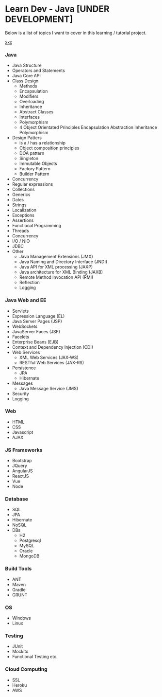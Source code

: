 # Learn Dev - Java  [UNDER DEVELOPMENT]


Below is a list of topics I want to cover in this learning / tutorial project.

[xxx](learndev-java-web/README.md)

### Java
- Java Structure
- Operators and Statements
- Java Core API
- Class Design
	- Methods
	- Encapsulation
	- Modifiers
	- Overloading
	- Inheritance
	- Abstract Classes
	- Interfaces
	- Polymorphism
	- 4 Object Orientated Principles
		Encapsulation
		Abstraction
		Inheritance
		Polymorphism
- Design Patters
	- is a / has a relationship
	- Object composition principles
	- DOA pattern
	- Singleton
	- Immutable Objects
	- Factory Pattern
	- Builder Pattern
- Concurrency
- Regular expressions
- Collections
- Generics
- Dates
- Strings
- Localization
- Exceptions 
- Assertions
- Functional Programming
- Threads
- Concurrency
- I/O / NIO
- JDBC
- Other
	- Java Management Extensions (JMX)
	- Java Naming and Directory Interface (JNDI)
	- Java API for XML processing (JAXP)
	- Java architecture for XML Binding (JAXB)
	- Remote Method Invocation API (RMI)
	- Reflection 
	- Logging

### Java Web and EE
- Servlets
- Expression Language (EL)
- Java Server Pages (JSP)
- WebSockets
- JavaServer Faces (JSF)
- Facelets
- Enterprise Beans (EJB)
- Context and Dependency Injection (CDI)
- Web Services
	- XML Web Services (JAX-WS)
	- RESTful Web Services (JAX-RS)
- Persistence
	- JPA
	- Hibernate
- Messages
	- Java Message Service (JMS)
- Security
- Logging


### Web
- HTML
- CSS
- Javascript
- AJAX

### JS Frameworks
- Bootstrap
- JQuery
- AngularJS
- ReactJS
- Vue
- Node

### Database
- SQL
- JPA
- Hibernate
- NoSQL
- DBs
	- H2
	- Postgresql
	- MySQL
	- Oracle
	- MongoDB

### Build Tools
- ANT
- Maven
- Gradle
- GRUNT

### OS
- Windows
- Linux

### Testing
- JUnit
- Mockito
- Functional Testing etc.

### Cloud Computing
- SSL
- Heroku
- AWS